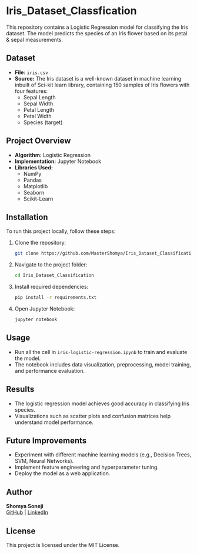 # Iris_Dataset_Classfication

This repository contains a Logistic Regression model for classifying the Iris dataset. The model predicts the species of an Iris flower based on its petal & sepal measurements.

## Dataset
- **File:** `iris.csv`
- **Source:** The Iris dataset is a well-known dataset in machine learning inbuilt of Sci-kit learn library, containing 150 samples of Iris flowers with four features:
  - Sepal Length
  - Sepal Width
  - Petal Length
  - Petal Width
  - Species (target)

## Project Overview
- **Algorithm:** Logistic Regression
- **Implementation:** Jupyter Notebook
- **Libraries Used:**
  - NumPy
  - Pandas
  - Matplotlib
  - Seaborn
  - Scikit-Learn

## Installation
To run this project locally, follow these steps:

1. Clone the repository:
   ```bash
   git clone https://github.com/MasterShomya/Iris_Dataset_Classification.git
   ```

2. Navigate to the project folder:
   ```bash
   cd Iris_Dataset_Classification
   ```

3. Install required dependencies:
   ```bash
   pip install -r requirements.txt
   ```

4. Open Jupyter Notebook:
   ```bash
   jupyter notebook
   ```

## Usage
- Run all the cell in `iris-logistic-regression.ipynb` to train and evaluate the model.
- The notebook includes data visualization, preprocessing, model training, and performance evaluation.

## Results
- The logistic regression model achieves good accuracy in classifying Iris species.
- Visualizations such as scatter plots and confusion matrices help understand model performance.

## Future Improvements
- Experiment with different machine learning models (e.g., Decision Trees, SVM, Neural Networks).
- Implement feature engineering and hyperparameter tuning.
- Deploy the model as a web application.

## Author
**Shomya Soneji**  
[GitHub](https://github.com/MasterShomya) | [LinkedIn](https://www.linkedin.com/in/shomyasoneji)  

## License
This project is licensed under the MIT License.


